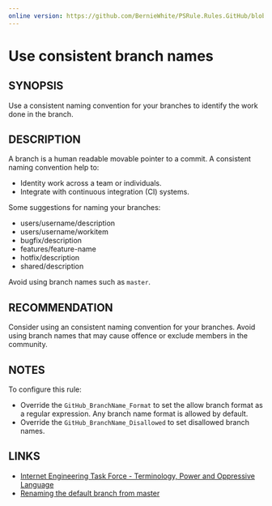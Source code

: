 ```yaml
---
online version: https://github.com/BernieWhite/PSRule.Rules.GitHub/blob/main/docs/rules/en/GitHub.Branch.Name.md
---
```


# Use consistent branch names

## SYNOPSIS

Use a consistent naming convention for your branches to identify the work done in the branch.

## DESCRIPTION

A branch is a human readable movable pointer to a commit.
A consistent naming convention help to:

- Identity work across a team or individuals.
- Integrate with continuous integration (CI) systems.

Some suggestions for naming your branches:

- users/username/description
- users/username/workitem
- bugfix/description
- features/feature-name
- hotfix/description
- shared/description

Avoid using branch names such as `master`.

## RECOMMENDATION

Consider using an consistent naming convention for your branches.
Avoid using branch names that may cause offence or exclude members in the community.

## NOTES

To configure this rule:

- Override the `GitHub_BranchName_Format` to set the allow branch format as a regular expression.
Any branch name format is allowed by default.
- Override the `GitHub_BranchName_Disallowed` to set disallowed branch names.

## LINKS

- [Internet Engineering Task Force - Terminology, Power and Oppressive Language](https://tools.ietf.org/id/draft-knodel-terminology-00.html)
- [Renaming the default branch from master](https://github.com/github/renaming/)
